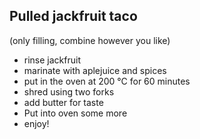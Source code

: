## Pulled jackfruit taco

(only filling, combine however you like)

* rinse jackfruit
* marinate with aplejuice and spices
* put in the oven at 200 °C for 60 minutes
* shred using two forks
* add butter for taste
* Put into oven some more
* enjoy!
